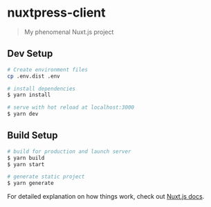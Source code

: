 # nuxtpress-client

> My phenomenal Nuxt.js project
>
## Dev Setup
``` bash
# Create environment files
cp .env.dist .env

# install dependencies
$ yarn install

# serve with hot reload at localhost:3000
$ yarn dev
```


## Build Setup

``` bash
# build for production and launch server
$ yarn build
$ yarn start

# generate static project
$ yarn generate
```

For detailed explanation on how things work, check out [Nuxt.js docs](https://nuxtjs.org).
